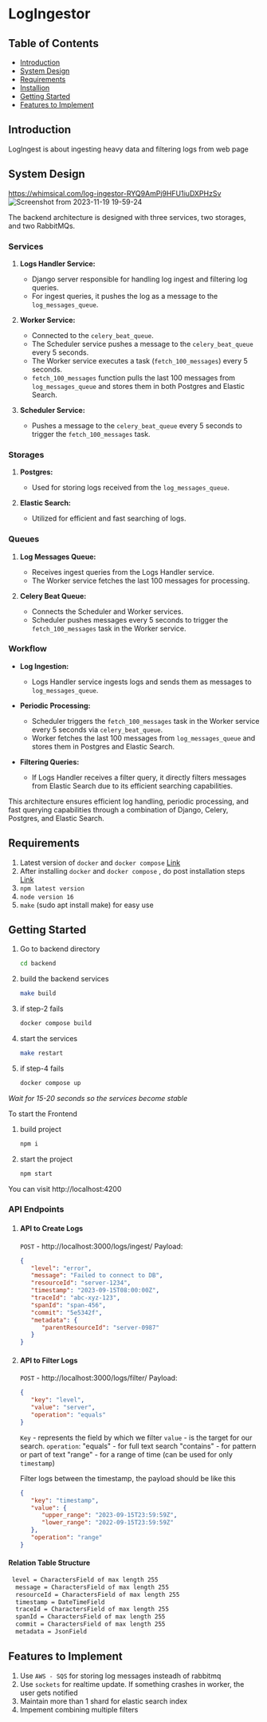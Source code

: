 

# LogIngestor

## Table of Contents

- [Introduction](#introduction)
- [System Design](#sytemdesign)
- [Requirements](#requirements)
- [Installion](#installation)
- [Getting Started](#gettingstarted)
- [Features to Implement](#advanced-features)

## Introduction
LogIngest is about ingesting heavy data and filtering logs from web page

## System Design
https://whimsical.com/log-ingestor-RYQ9AmPj9HFU1iuDXPHzSv
![Screenshot from 2023-11-19 19-59-24](https://github.com/Gangadhar454/LogIngestor/assets/36883246/3e0daf36-b085-402c-a071-0fb596c8d485)

The backend architecture is designed with three services, two storages, and two RabbitMQs.

### Services

1. **Logs Handler Service:**
   - Django server responsible for handling log ingest and filtering log queries.
   - For ingest queries, it pushes the log as a message to the `log_messages_queue`.

2. **Worker Service:**
   - Connected to the `celery_beat_queue`.
   - The Scheduler service pushes a message to the `celery_beat_queue` every 5 seconds.
   - The Worker service executes a task (`fetch_100_messages`) every 5 seconds.
   - `fetch_100_messages` function pulls the last 100 messages from `log_messages_queue` and stores them in both Postgres and Elastic Search.

3. **Scheduler Service:**
   - Pushes a message to the `celery_beat_queue` every 5 seconds to trigger the `fetch_100_messages` task.

### Storages

1. **Postgres:**
   - Used for storing logs received from the `log_messages_queue`.

2. **Elastic Search:**
   - Utilized for efficient and fast searching of logs.

### Queues

1. **Log Messages Queue:**
   - Receives ingest queries from the Logs Handler service.
   - The Worker service fetches the last 100 messages for processing.

2. **Celery Beat Queue:**
   - Connects the Scheduler and Worker services.
   - Scheduler pushes messages every 5 seconds to trigger the `fetch_100_messages` task in the Worker service.

### Workflow

- **Log Ingestion:**
  - Logs Handler service ingests logs and sends them as messages to `log_messages_queue`.

- **Periodic Processing:**
  - Scheduler triggers the `fetch_100_messages` task in the Worker service every 5 seconds via `celery_beat_queue`.
  - Worker fetches the last 100 messages from `log_messages_queue` and stores them in Postgres and Elastic Search.

- **Filtering Queries:**
  - If Logs Handler receives a filter query, it directly filters messages from Elastic Search due to its efficient searching capabilities.

This architecture ensures efficient log handling, periodic processing, and fast querying capabilities through a combination of Django, Celery, Postgres, and Elastic Search.


## Requirements
1. Latest version of `docker` and `docker compose` [Link](https://docs.docker.com/engine/install/ubuntu/)
2. After installing `docker` and `docker compose` , do post installation steps [Link](https://docs.docker.com/engine/install/ubuntu/)
3. `npm latest version`
4. `node version 16`
5. `make` (sudo apt install make) for easy use

## Getting Started
1. Go to backend directory
   ```bash
   cd backend
2. build the backend services
   ```bash
   make build
3. if step-2 fails
   ```bash
   docker compose build
4. start the services
   ```bash
   make restart
5. if step-4 fails
   ```bash
   docker compose up
 *Wait for 15-20 seconds so the services become stable*

 To start the Frontend 
 1. build project
    ```bash
    npm i
 2. start the project
    ```bash
    npm start
 You can visit http://localhost:4200

 ### API Endpoints
 1. #### API to Create Logs
    `POST` - http://localhost:3000/logs/ingest/
    Payload:
    
    ```json
    {
       "level": "error",
       "message": "Failed to connect to DB",
       "resourceId": "server-1234",
       "timestamp": "2023-09-15T08:00:00Z",
       "traceId": "abc-xyz-123",
       "spanId": "span-456",
       "commit": "5e5342f",
       "metadata": {
          "parentResourceId": "server-0987"
       }
    }
    ```
 2. #### API to Filter Logs
    `POST` - http://localhost:3000/logs/filter/
    Payload:
    
    ```json
    {
       "key": "level",
       "value": "server",
       "operation": "equals"
    }
    ```
    `Key` - represents the field by which we filter
    `value` - is the target for our search.
    `operation`:
       "equals" - for full text search
       "contains" - for pattern or part of text
       "range" - for a range of time (can be used for only `timestamp`)

    Filter logs between the timestamp, the payload should be like this
    ```json
    {
       "key": "timestamp",
       "value": {
          "upper_range": "2023-09-15T23:59:59Z",
          "lower_range": "2022-09-15T23:59:59Z"
       },
       "operation": "range"
    }
    ```
  #### Relation Table Structure
  ```bash
   level = CharactersField of max length 255
    message = CharactersField of max length 255
    resourceId = CharactersField of max length 255
    timestamp = DateTimeField
    traceId = CharactersField of max length 255
    spanId = CharactersField of max length 255
    commit = CharactersField of max length 255
    metadata = JsonField
  ```

## Features to Implement
1. Use `AWS - SQS` for storing log messages insteadh of rabbitmq
2. Use `sockets` for realtime update. If something crashes in worker, the user gets notified
3. Maintain more than 1 shard for elastic search index
4. Impement combining multiple filters
